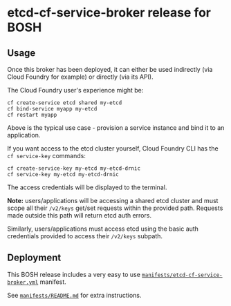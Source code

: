 # etcd-cf-service-broker release for BOSH

## Usage

Once this broker has been deployed, it can either be used indirectly (via Cloud Foundry for example) or directly (via its API).

The Cloud Foundry user's experience might be:

```
cf create-service etcd shared my-etcd
cf bind-service myapp my-etcd
cf restart myapp
```

Above is the typical use case - provision a service instance and bind it to an application.

If you want access to the etcd cluster yourself, Cloud Foundry CLI has the `cf service-key` commands:

```
cf create-service-key my-etcd my-etcd-drnic
cf service-key my-etcd my-etcd-drnic
```

The access credentials will be displayed to the terminal.

**Note:** users/applications will be accessing a shared etcd cluster and must scope all their `/v2/keys` get/set requests within the provided path. Requests made outside this path will return etcd auth errors.

Similarly, users/applications must access etcd using the basic auth credentials provided to access their `/v2/keys` subpath.

## Deployment

This BOSH release includes a very easy to use [`manifests/etcd-cf-service-broker.yml`](manifests/etcd-cf-service-broker.yml) manifest.

See [`manifests/README.md`](manifests/README.md) for extra instructions.
